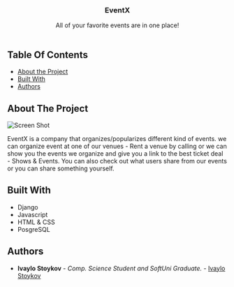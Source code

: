<br/>
<p align="center">
  <h3 align="center">EventX</h3>

  <p align="center">
    All of your favorite events are in one place!
    <br/>
    <br/>
  </p>
</p>



## Table Of Contents

* [About the Project](#about-the-project)
* [Built With](#built-with)
* [Authors](#authors)


## About The Project

![Screen Shot](https://i.ibb.co/v4TSYSt/Screenshot-6.png)

EventX is a company that organizes/popularizes different kind of events. we can organize event at one of our venues - Rent a venue by calling or we can show you the events we organize and give you a link to the best ticket deal - Shows & Events. You can also check out what users share from our events or you can share something yourself.

## Built With

- Django
- Javascript
- HTML & CSS
- PosgreSQL



## Authors

* **Ivaylo Stoykov** - *Comp. Science Student and SoftUni Graduate.* - [Ivaylo Stoykov](https://github.com/doubl3magic)
